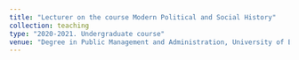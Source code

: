```yaml
---
title: "Lecturer on the course Modern Political and Social History"
collection: teaching
type: "2020-2021. Undergraduate course"
venue: "Degree in Public Management and Administration, University of Barcelona"
---
```


